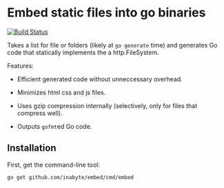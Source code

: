 # Embed static files into go binaries

[![Build Status](https://travis-ci.com/inabyte/embed.svg?branch=master)](https://travis-ci.com/inabyte/embed)

Takes a list for file or folders (likely at `go generate` time) and
generates Go code that statically implements the a http.FileSystem.

Features:

-	Efficient generated code without unneccessary overhead.

-	Minimizes html css and js files.

-	Uses gzip compression internally (selectively, only for files that compress well).

-	Outputs `gofmt`ed Go code.


## Installation

First, get the command-line tool:

    go get github.com/inabyte/embed/cmd/embed 
